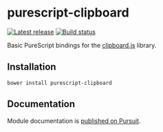 # purescript-clipboard

[![Latest release](http://img.shields.io/github/release/slamdata/purescript-clipboard.svg)](https://github.com/slamdata/purescript-clipboard/releases)
[![Build status](https://travis-ci.org/slamdata/purescript-clipboard.svg?branch=master)](https://travis-ci.org/slamdata/purescript-clipboard)

Basic PureScript bindings for the [clipboard.js](https://github.com/zenorocha/clipboard.js/) library.

## Installation

```
bower install purescript-clipboard
```

## Documentation

Module documentation is [published on Pursuit](http://pursuit.purescript.org/packages/purescript-clipboard).
